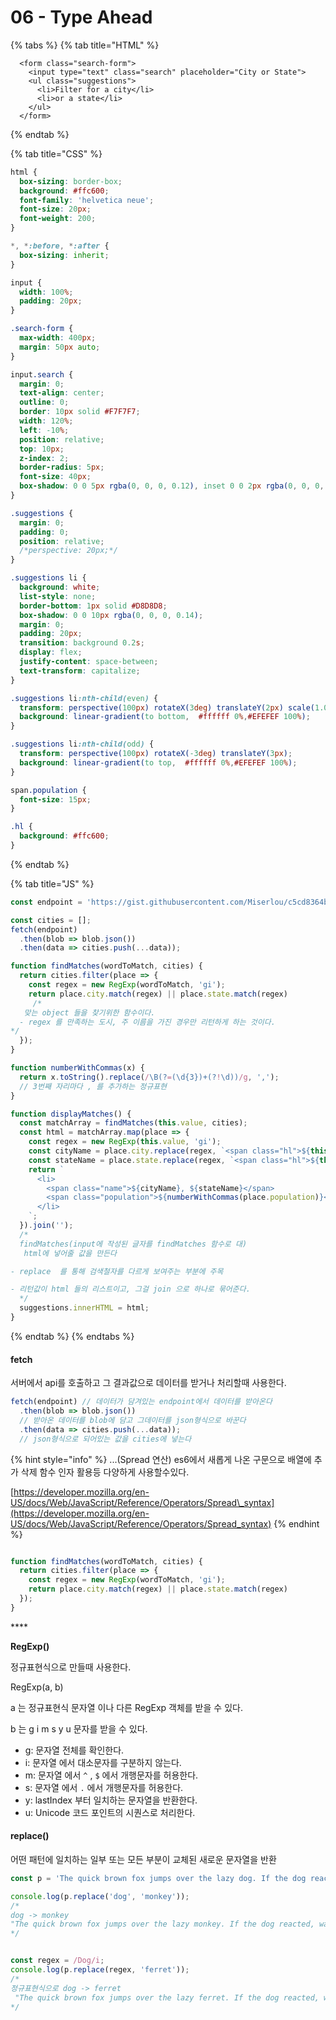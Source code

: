 # 06 - Type Ahead

{% tabs %}
{% tab title="HTML" %}
```markup
  <form class="search-form">
    <input type="text" class="search" placeholder="City or State">
    <ul class="suggestions">
      <li>Filter for a city</li>
      <li>or a state</li>
    </ul>
  </form>
```
{% endtab %}

{% tab title="CSS" %}
```css
html {
  box-sizing: border-box;
  background: #ffc600;
  font-family: 'helvetica neue';
  font-size: 20px;
  font-weight: 200;
}

*, *:before, *:after {
  box-sizing: inherit;
}

input {
  width: 100%;
  padding: 20px;
}

.search-form {
  max-width: 400px;
  margin: 50px auto;
}

input.search {
  margin: 0;
  text-align: center;
  outline: 0;
  border: 10px solid #F7F7F7;
  width: 120%;
  left: -10%;
  position: relative;
  top: 10px;
  z-index: 2;
  border-radius: 5px;
  font-size: 40px;
  box-shadow: 0 0 5px rgba(0, 0, 0, 0.12), inset 0 0 2px rgba(0, 0, 0, 0.19);
}

.suggestions {
  margin: 0;
  padding: 0;
  position: relative;
  /*perspective: 20px;*/
}

.suggestions li {
  background: white;
  list-style: none;
  border-bottom: 1px solid #D8D8D8;
  box-shadow: 0 0 10px rgba(0, 0, 0, 0.14);
  margin: 0;
  padding: 20px;
  transition: background 0.2s;
  display: flex;
  justify-content: space-between;
  text-transform: capitalize;
}

.suggestions li:nth-child(even) {
  transform: perspective(100px) rotateX(3deg) translateY(2px) scale(1.001);
  background: linear-gradient(to bottom,  #ffffff 0%,#EFEFEF 100%);
}

.suggestions li:nth-child(odd) {
  transform: perspective(100px) rotateX(-3deg) translateY(3px);
  background: linear-gradient(to top,  #ffffff 0%,#EFEFEF 100%);
}

span.population {
  font-size: 15px;
}

.hl {
  background: #ffc600;
}

```
{% endtab %}

{% tab title="JS" %}
```javascript
const endpoint = 'https://gist.githubusercontent.com/Miserlou/c5cd8364bf9b2420bb29/raw/2bf258763cdddd704f8ffd3ea9a3e81d25e2c6f6/cities.json';

const cities = [];
fetch(endpoint)
  .then(blob => blob.json())
  .then(data => cities.push(...data));

function findMatches(wordToMatch, cities) {
  return cities.filter(place => {
    const regex = new RegExp(wordToMatch, 'gi');
    return place.city.match(regex) || place.state.match(regex)
     /*
   맞는 object 들을 찾기위한 함수이다.
  - regex 를 만족하는 도시, 주 이름을 가진 경우만 리턴하게 하는 것이다.
*/
  });
}

function numberWithCommas(x) {
  return x.toString().replace(/\B(?=(\d{3})+(?!\d))/g, ',');
  // 3번째 자리마다 , 를 추가하는 정규표현
}

function displayMatches() {
  const matchArray = findMatches(this.value, cities);
  const html = matchArray.map(place => {
    const regex = new RegExp(this.value, 'gi');
    const cityName = place.city.replace(regex, `<span class="hl">${this.value}</span>`);
    const stateName = place.state.replace(regex, `<span class="hl">${this.value}</span>`);
    return `
      <li>
        <span class="name">${cityName}, ${stateName}</span>
        <span class="population">${numberWithCommas(place.population)}</span>
      </li>
    `;
  }).join('');
  /*
  findMatches(input에 작성된 글자를 findMatches 함수로 대)
   html에 넣어줄 값을 만든다

- replace  를 통해 검색철자를 다르게 보여주는 부분에 주목

- 리턴값이 html 들의 리스트이고, 그걸 join 으로 하나로 묶어준다.
  */
  suggestions.innerHTML = html;
}
```
{% endtab %}
{% endtabs %}

#### fetch

서버에서 api를 호출하고 그 결과값으로 데이터를 받거나 처리할때 사용한다.

```javascript
fetch(endpoint) // 데이터가 담겨있는 endpoint에서 데이터를 받아온다
  .then(blob => blob.json()) 
  // 받아온 데이터를 blob에 담고 그데이터를 json형식으로 바꾼다
  .then(data => cities.push(...data));
  // json형식으로 되어있는 값을 cities에 넣는다
```

{% hint style="info" %}
...\(Spread 연산\) es6에서 새롭게 나온 구문으로 배열에 추가 삭제 함수 인자 활용등 다양하게 사용할수있다.

[https://developer.mozilla.org/en-US/docs/Web/JavaScript/Reference/Operators/Spread\_syntax](https://developer.mozilla.org/en-US/docs/Web/JavaScript/Reference/Operators/Spread_syntax)
{% endhint %}

```javascript

function findMatches(wordToMatch, cities) {
  return cities.filter(place => {
    const regex = new RegExp(wordToMatch, 'gi');
    return place.city.match(regex) || place.state.match(regex)
  });
}
```

\*\*\*\*

**RegExp\(\)**

정규표현식으로 만들때 사용한다.

RegExp\(a, b\)

a 는 정규표현식 문자열 이나 다른 RegExp 객체를 받을 수 있다.

b 는 g i m s y u 문자를 받을 수 있다.

* g: 문자열 전체를 확인한다.
* i: 문자열 에서 대소문자를 구분하지 않는다.
* m: 문자열 에서 `^` , `$` 에서 개행문자를 허용한다.
* s: 문자열 에서 `.` 에서 개행문자를 허용한다.
* y: lastIndex 부터 일치하는 문자열을 반환한다.
* u: Unicode 코드 포인트의 시퀀스로 처리한다.

#### 

#### replace\(\)

어떤 패턴에 일치하는 일부 또는 모든 부분이 교체된 새로운 문자열을 반환

```javascript
const p = 'The quick brown fox jumps over the lazy dog. If the dog reacted, was it really lazy?';

console.log(p.replace('dog', 'monkey'));
/*
dog -> monkey
"The quick brown fox jumps over the lazy monkey. If the dog reacted, was it really lazy?"
*/


const regex = /Dog/i;
console.log(p.replace(regex, 'ferret'));
/*
정규표현식으로 dog -> ferret
 "The quick brown fox jumps over the lazy ferret. If the dog reacted, was it really lazy?"
*/
```

#### 

